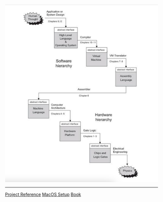 ![image info](./assets/diagram.png)

---

[Project Reference](https://www.nand2tetris.org/course)
[MacOS Setup](./assets/MacOS_setup.pdf)
[Book](./assets/book.pdf)